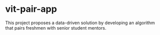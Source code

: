 # vit-pair-app
This project proposes a data-driven solution by developing an algorithm that pairs freshmen with senior student mentors.
